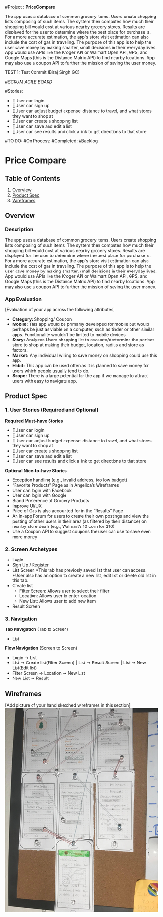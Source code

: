 #Project : **PriceCompare**

The app uses a database of common grocery items. Users create shopping lists composing of such items. The system then computes how much their shopping bill would cost at various nearby grocery stores. Results are displayed for the user to determine where the best place for purchase is. For a more accurate estimation, the app's store visit estimation can also include the cost of gas in traveling. The purpose of this app is to help the user save money by making smarter, small decisions in their everyday lives. App would use APIs like the Kroger API or Walmart Open API, GPS, and Google Maps (this is the Distance Matrix API) to find nearby locations. App may also use a coupon API to further the mission of saving the user money.

TEST 1: Test Commit (Biraj Singh GC)


#*SCRUM AGILE BOARD*

#Stories:

  * []User can login
  * []User can sign up 
  * []User can adjust budget expense, distance to travel, and what stores they want to shop at
  * []User can create a shopping list
  * []User can save and edit a list
  * []User can see results and click a link to get directions to that store
  
  
#TO DO:
#On Process:
#Completed:
#Backlog: 


# Price Compare

## Table of Contents
1. [Overview](#Overview)
1. [Product Spec](#Product-Spec)
1. [Wireframes](#Wireframes)


## Overview
### Description

The app uses a database of common grocery items. Users create shopping lists composing of such items. The system then computes how much their shopping bill would cost at various nearby grocery stores. Results are displayed for the user to determine where the best place for purchase is. For a more accurate estimation, the app's store visit estimation can also include the cost of gas in traveling. The purpose of this app is to help the user save money by making smarter, small decisions in their everyday lives. App would use APIs like the Kroger API or Walmart Open API, GPS, and Google Maps (this is the Distance Matrix API) to find nearby locations. App may also use a coupon API to further the mission of saving the user money.

### App Evaluation
[Evaluation of your app across the following attributes]
- **Category:** Shopping/ Coupon
- **Mobile:** This app would be primarily developed for mobile but would perhaps be just as viable on a computer, such as tinder or other similar apps. Functionality wouldn’t be limited to mobile devices
- **Story:** Analyzes Users shopping list to evaluate/dertermine the perfect store to shop at making their budget, location, radius and store as factors.
- **Market:** Any individual willing to save money on shopping could use this app.
- **Habit:** This app can be used often as it is planned to save money for users which people usually tend to do.
- **Scope:** There is a large potential for the app if we manage to attract users with easy to navigate app.

## Product Spec

### 1. User Stories (Required and Optional)

**Required Must-have Stories**

  * []User can login
  * []User can sign up 
  * []User can adjust budget expense, distance to travel, and what stores they want to shop at
  * []User can create a shopping list
  * []User can save and edit a list
  * []User can see results and click a link to get directions to that store
  
**Optional Nice-to-have Stories**

* Exception handling (e.g., invalid address, too low budget) 
* “Favorite Products” Page as in Angelica’s Wireframes 
* User can login with Facebook 
* User can login with Google 
* Brand Preference of Grocery Products  
* Improve UI/UX 
* Price of Gas is also accounted for in the “Results” Page 
* An in-app Forum for users to create their own postings and view the posting of other users in their area (as filtered by their distance) on nearby store deals (e.g., Walmart’s 10 corn for $10) 
* Use a Coupon API to suggest coupons the user can use to save even more money 

### 2. Screen Archetypes

* Login 
* Sign Up / Register
* List Screen
    *This tab has previosly saved list that user can access. 
    *User also has an option to create a new list, edit list or delete old list in this tab.
* Create list
    * Filter Screen: Allows user to select their filter
    * Location: Allows user to enter location
    * New List: Allows user to add new item
* Result Screen

### 3. Navigation

**Tab Navigation** (Tab to Screen)

* List

**Flow Navigation** (Screen to Screen)

* Login -> List
* List -> Create list(Filter Screen) | List -> Result Screen | List -> New List(Edit list)
* Filter Screen -> Location -> New List
* New List -> Result

## Wireframes
[Add picture of your hand sketched wireframes in this section]
<img src="wireframe.jpg" width=600>
